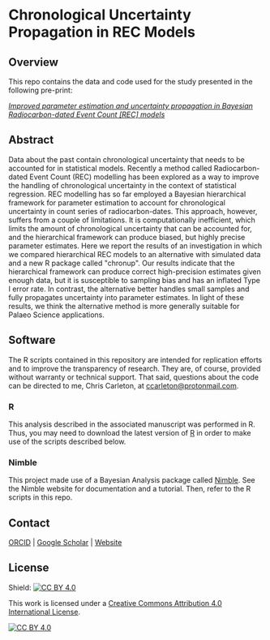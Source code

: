 # Chronological Uncertainty Propagation in REC Models
## Overview
This repo contains the data and code used for the study presented in the following pre-print:

[*Improved parameter estimation and uncertainty propagation in Bayesian Radiocarbon-dated Event Count [REC] models*](https://doi.org/10.31219/osf.io/7p9vx)

## Abstract
Data about the past contain chronological uncertainty that needs to be accounted for in statistical models. Recently a method called Radiocarbon-dated Event Count (REC) modelling has been explored as a way to improve the handling of chronological uncertainty in the context of statistical regression. REC modelling has so far employed a Bayesian hierarchical framework for parameter estimation to account for chronological uncertainty in count series of radiocarbon-dates. This approach, however, suffers from a couple of limitations. It is computationally inefficient, which limits the amount of chronological uncertainty that can be accounted for, and the hierarchical framework can produce biased, but highly precise parameter estimates. Here we report the results of an investigation in which we compared hierarchical REC models to an alternative with simulated data and a new R package called "chronup". Our results indicate that the hierarchical framework can produce correct high-precision estimates given enough data, but it is susceptible to sampling bias and has an inflated Type I error rate. In contrast, the alternative better handles small samples and fully propagates uncertainty into parameter estimates. In light of these results, we think the alternative method is more generally suitable for Palaeo Science applications.

## Software
The R scripts contained in this repository are intended for replication efforts and to improve the transparency of research. They are, of course, provided without warranty or technical support. That said, questions about the code can be directed to me, Chris Carleton, at ccarleton@protonmail.com.

### R
This analysis described in the associated manuscript was performed in R. Thus, you may need to download the latest version of [R](https://www.r-project.org/) in order to make use of the scripts described below.

### Nimble
This project made use of a Bayesian Analysis package called [Nimble](https://r-nimble.org/). See the Nimble website for documentation and a tutorial. Then, refer to the R scripts in this repo.

## Contact

[ORCID](https://orcid.org/0000-0001-7463-8638) |
[Google Scholar](https://scholar.google.com/citations?hl=en&user=0ZG-6CsAAAAJ) |
[Website](https://wccarleton.me)

## License

Shield: [![CC BY 4.0][cc-by-shield]][cc-by]

This work is licensed under a
[Creative Commons Attribution 4.0 International License][cc-by].

[![CC BY 4.0][cc-by-image]][cc-by]

[cc-by]: http://creativecommons.org/licenses/by/4.0/
[cc-by-image]: https://i.creativecommons.org/l/by/4.0/88x31.png
[cc-by-shield]: https://img.shields.io/badge/License-CC%20BY%204.0-lightgrey.svg
